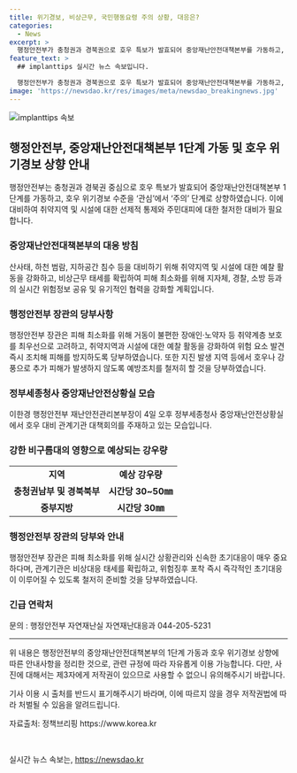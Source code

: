 ```yaml
---
title: 위기경보, 비상근무, 국민행동요령 주의 상황, 대응은?
categories:
  - News
excerpt: >
  행정안전부가 충청권과 경북권으로 호우 특보가 발효되어 중앙재난안전대책본부를 가동하고, 호우 위기경보 수준을 관심에서 주의로 상향했다. 이에 대비해 취약지역과 시설에 대한 선제적 통제와 주민대피에 철저를 기할 방침이다. 또한, 장애인·노약자 등 취약계층 보호를 최우선으로 하고, 관계기관은 실시간 위험정보 공유 등 유기적인 협력을 강화하는 등 피해 최소화를 위한 대책을 추진 중이다. 중앙재난안전대책본부장은 실시간 상황관리와 신속한 초기대응이 중요하다며 관계기관들에 대비태세를 강화해 줄 것을 당부했다.
feature_text: >
  ## implanttips 실시간 뉴스 속보입니다.

  행정안전부가 충청권과 경북권으로 호우 특보가 발효되어 중앙재난안전대책본부를 가동하고, 호우 위기경보 수준을 관심에서 주의로 상향했다. 이에 대비해 취약지역과 시설에 대한 선제적 통제와 주민대피에 철저를 기할 방침이다. 또한, 장애인·노약자 등 취약계층 보호를 최우선으로 하고, 관계기관은 실시간 위험정보 공유 등 유기적인 협력을 강화하는 등 피해 최소화를 위한 대책을 추진 중이다. 중앙재난안전대책본부장은 실시간 상황관리와 신속한 초기대응이 중요하다며 관계기관들에 대비태세를 강화해 줄 것을 당부했다.
image: 'https://newsdao.kr/res/images/meta/newsdao_breakingnews.jpg'
---
```


<p><img src="https://newsdao.kr/res/images/meta/newsdao_breakingnews.jpg" alt="implanttips 속보" /></p>

<h2 data-ke-size="size26">행정안전부, 중앙재난안전대책본부 1단계 가동 및 호우 위기경보 상향 안내</h2>

<p data-ke-size="size16">행정안전부는 충청권과 경북권 중심으로 호우 특보가 발효되어 중앙재난안전대책본부 1단계를 가동하고, 호우 위기경보 수준을 ‘관심’에서 ‘주의’ 단계로 상향하였습니다. 이에 대비하여 취약지역 및 시설에 대한 선제적 통제와 주민대피에 대한 철저한 대비가 필요합니다.</p>

<h3>중앙재난안전대책본부의 대응 방침</h3>

<p data-ke-size="size16">산사태, 하천 범람, 지하공간 침수 등을 대비하기 위해 취약지역 및 시설에 대한 예찰 활동을 강화하고, 비상근무 태세를 확립하여 피해 최소화를 위해 지자체, 경찰, 소방 등과의 실시간 위험정보 공유 및 유기적인 협력을 강화할 계획입니다.</p>

<h3>행정안전부 장관의 당부사항</h3>

<p data-ke-size="size16">행정안전부 장관은 피해 최소화를 위해 거동이 불편한 장애인·노약자 등 취약계층 보호를 최우선으로 고려하고, 취약지역과 시설에 대한 예찰 활동을 강화하여 위험 요소 발견 즉시 조치해 피해를 방지하도록 당부하였습니다. 또한 지진 발생 지역 등에서 호우나 강풍으로 추가 피해가 발생하지 않도록 예방조치를 철저히 할 것을 당부하였습니다.</p>

<h3>정부세종청사 중앙재난안전상황실 모습</h3>

<p data-ke-size="size16">이한경 행정안전부 재난안전관리본부장이 4일 오후 정부세종청사 중앙재난안전상황실에서 호우 대비 관계기관 대책회의를 주재하고 있는 모습입니다.</p>

<h3>강한 비구름대의 영향으로 예상되는 강우량</h3>

<table>
  <tr>
    <td style="text-align: center; height: 17px;"><b>지역</b></td>
    <td style="text-align: center; height: 17px;"><b>예상 강우량</b></td>
  </tr>
  <tr>
    <td style="text-align: center; height: 17px;"><b>충청권남부 및 경북북부</b></td>
    <td style="text-align: center; height: 17px;"><b>시간당 30~50㎜</b></td>
  </tr>
  <tr>
    <td style="text-align: center; height: 17px;"><b>중부지방</b></td>
    <td style="text-align: center; height: 17px;"><b>시간당 30㎜</b></td>
  </tr>
</table>

<h3>행정안전부 장관의 당부와 안내</h3>

<p data-ke-size="size16">행정안전부 장관은 피해 최소화를 위해 실시간 상황관리와 신속한 초기대응이 매우 중요하다며, 관계기관은 비상대응 태세를 확립하고, 위험징후 포착 즉시 즉각적인 초기대응이 이루어질 수 있도록 철저히 준비할 것을 당부하였습니다.</p>

<h3>긴급 연락처</h3>

<p data-ke-size="size16">문의 : 행정안전부 자연재난실 자연재난대응과 044-205-5231</p>

<hr>

<p data-ke-size="size16">위 내용은 행정안전부의 중앙재난안전대책본부의 1단계 가동과 호우 위기경보 상향에 따른 안내사항을 정리한 것으로, 관련 규정에 따라 자유롭게 이용 가능합니다. 다만, 사진에 대해서는 제3자에게 저작권이 있으므로 사용할 수 없으니 유의해주시기 바랍니다.</p>

<p data-ke-size="size16">기사 이용 시 출처를 반드시 표기해주시기 바라며, 이에 따르지 않을 경우 저작권법에 따라 처벌될 수 있음을 알려드립니다.</p>

<p data-ke-size="size16">자료출처: 정책브리핑 https://www.korea.kr</p>

<p data-ke-size="size16">&nbsp;</p>
실시간 뉴스 속보는, <a href="https://newsdao.kr" rel="dofollow">https://newsdao.kr</a>


